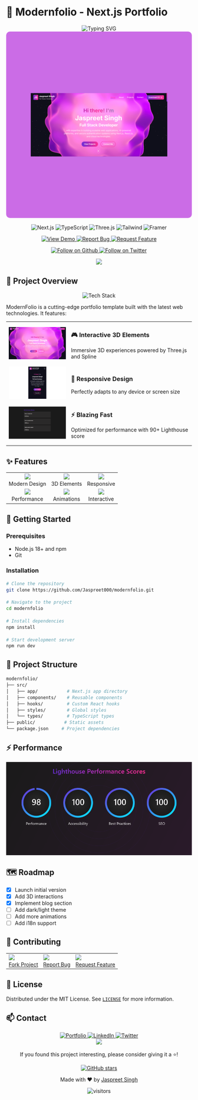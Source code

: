 # 🚀 Modernfolio - Next.js Portfolio

<div align="center">
  
  <!-- Animated Header -->
  <img src="https://readme-typing-svg.demolab.com?font=Fira+Code&size=30&duration=3000&pause=1000&color=6B2FD9&center=true&vCenter=true&width=435&lines=ModernFolio+%F0%9F%9A%80;Next.js+14+Portfolio;3D+Web+Experiences;Interactive+Design" alt="Typing SVG" />
  
  <!-- Project Banner -->
  <img src="public/project/project-11.png" alt="ModernFolio Banner" style="border-radius: 10px;">

  <!-- Badges -->
  <p>
    <img src="https://img.shields.io/badge/Next.js-14-black?style=for-the-badge&logo=next.js&logoColor=white&labelColor=000000" alt="Next.js">
    <img src="https://img.shields.io/badge/TypeScript-5.0-blue?style=for-the-badge&logo=typescript&logoColor=white&labelColor=3178C6" alt="TypeScript">
    <img src="https://img.shields.io/badge/Three.js-Latest-black?style=for-the-badge&logo=three.js&logoColor=white&labelColor=000000" alt="Three.js">
    <img src="https://img.shields.io/badge/Tailwind-3.0-38B2AC?style=for-the-badge&logo=tailwind-css&logoColor=white&labelColor=38B2AC" alt="Tailwind">
    <img src="https://img.shields.io/badge/Framer-Motion-FF61F6?style=for-the-badge&logo=framer&logoColor=white&labelColor=FF61F6" alt="Framer">
  </p>

  <!-- Quick Links -->
  <p>
    <a href="https://www.jaspreet.me" target="_blank">
      <img src="https://img.shields.io/badge/View_Demo-FF4081?style=for-the-badge&logo=vercel&logoColor=white" alt="View Demo">
    </a>
    <a href="https://github.com/Jaspreet000/modernfolio/issues" target="_blank">
      <img src="https://img.shields.io/badge/Report_Bug-171717?style=for-the-badge&logo=github&logoColor=white" alt="Report Bug">
    </a>
    <a href="https://github.com/Jaspreet000/modernfolio/issues" target="_blank">
      <img src="https://img.shields.io/badge/Request_Feature-171717?style=for-the-badge&logo=github&logoColor=white" alt="Request Feature">
    </a>
  </p>

  <!-- Social Badges -->
  <p>
    <a href="https://github.com/Jaspreet000" target="_blank">
      <img src="https://img.shields.io/badge/Follow_@Jaspreet000-171717?style=for-the-badge&logo=github&logoColor=white" alt="Follow on Github">
    </a>
    <a href="https://twitter.com/Jaspreeeeeeeet" target="_blank">
      <img src="https://img.shields.io/badge/Follow_@Jaspreeeeeeeet-1DA1F2?style=for-the-badge&logo=twitter&logoColor=white" alt="Follow on Twitter">
    </a>
  </p>

  <!-- Animated Divider -->
  <img src="https://user-images.githubusercontent.com/73097560/115834477-dbab4500-a447-11eb-908a-139a6edaec5c.gif">
</div>

<!-- Project Overview -->
## 🌟 Project Overview

<div align="center">
  <img src="https://github-readme-tech-stack.vercel.app/api/cards?title=Tech+Stack&align=center&titleAlign=center&lineCount=2&theme=github_dark&line1=next.js%2Cnext.js%2C000000%3Breact%2Creact%2C61DAFB%3Btypescript%2Ctypescript%2C3178C6&line2=tailwindcss%2Ctailwind%2C38B2AC%3Bthree.js%2Cthree.js%2C000000%3Bframer%2Cframer%2CFF61F6" alt="Tech Stack" />
</div>

ModernFolio is a cutting-edge portfolio template built with the latest web technologies. It features:

<table>
  <tr>
    <td>
      <img src="public/features/3d.gif" width="200px" />
    </td>
    <td>
      <h3>🎮 Interactive 3D Elements</h3>
      <p>Immersive 3D experiences powered by Three.js and Spline</p>
    </td>
  </tr>
  <tr>
    <td>
      <img src="public/features/responsive.gif" width="200px" />
    </td>
    <td>
      <h3>📱 Responsive Design</h3>
      <p>Perfectly adapts to any device or screen size</p>
    </td>
  </tr>
  <tr>
    <td>
      <img src="public/features/performance.gif" width="200px" />
    </td>
    <td>
      <h3>⚡ Blazing Fast</h3>
      <p>Optimized for performance with 90+ Lighthouse score</p>
    </td>
  </tr>
</table>

## ✨ Features

<div align="center">
  <table>
    <tr>
      <td align="center">
        <img src="https://img.icons8.com/fluency/48/000000/design.png" width="30px" />
        <br />
        Modern Design
      </td>
      <td align="center">
        <img src="https://img.icons8.com/fluency/48/000000/3d-select.png" width="30px" />
        <br />
        3D Elements
      </td>
      <td align="center">
        <img src="https://img.icons8.com/fluency/48/000000/mobile-phone.png" width="30px" />
        <br />
        Responsive
      </td>
    </tr>
    <tr>
      <td align="center">
        <img src="https://img.icons8.com/fluency/48/000000/performance-macbook.png" width="30px" />
        <br />
        Performance
      </td>
      <td align="center">
        <img src="https://img.icons8.com/fluency/48/000000/animation.png" width="30px" />
        <br />
        Animations
      </td>
      <td align="center">
        <img src="https://img.icons8.com/fluency/48/000000/cursor.png" width="30px" />
        <br />
        Interactive
      </td>
    </tr>
  </table>
</div>

## 🚀 Getting Started

### Prerequisites

- Node.js 18+ and npm
- Git

### Installation

```bash
# Clone the repository
git clone https://github.com/Jaspreet000/modernfolio.git

# Navigate to the project
cd modernfolio

# Install dependencies
npm install

# Start development server
npm run dev
```

## 📁 Project Structure

```bash
modernfolio/
├── src/
│   ├── app/           # Next.js app directory
│   ├── components/    # Reusable components
│   ├── hooks/         # Custom React hooks
│   ├── styles/        # Global styles
│   └── types/         # TypeScript types
├── public/           # Static assets
└── package.json     # Project dependencies
```

## ⚡ Performance

<div align="center">
  <img src="https://github.com/Jaspreet000/modernfolio/raw/main/public/lighthouse-score.png" alt="Lighthouse Score">
</div>

## 🗺️ Roadmap

- [x] Launch initial version
- [x] Add 3D interactions
- [x] Implement blog section
- [ ] Add dark/light theme
- [ ] Add more animations
- [ ] Add i18n support

## 🤝 Contributing

<table>
  <tr>
    <td>
      <a href="https://github.com/Jaspreet000/modernfolio/fork">
        <img src="https://img.icons8.com/fluency/48/000000/code-fork.png" width="30px" />
        <br />
        Fork Project
      </a>
    </td>
    <td>
      <a href="https://github.com/Jaspreet000/modernfolio/issues">
        <img src="https://img.icons8.com/fluency/48/000000/bug.png" width="30px" />
        <br />
        Report Bug
      </a>
    </td>
    <td>
      <a href="https://github.com/Jaspreet000/modernfolio/issues">
        <img src="https://img.icons8.com/fluency/48/000000/light-on.png" width="30px" />
        <br />
        Request Feature
      </a>
    </td>
  </tr>
</table>

## 📝 License

Distributed under the MIT License. See [`LICENSE`](LICENSE) for more information.

## 📫 Contact

<div align="center">
  <a href="https://www.jaspreet.me">
    <img src="https://img.shields.io/badge/Portfolio-FF4081?style=for-the-badge&logo=About.me&logoColor=white" alt="Portfolio">
  </a>
  <a href="https://linkedin.com/in/jaspreeet-singh">
    <img src="https://img.shields.io/badge/LinkedIn-0077B5?style=for-the-badge&logo=linkedin&logoColor=white" alt="LinkedIn">
  </a>
  <a href="https://twitter.com/Jaspreeeeeeeet">
    <img src="https://img.shields.io/badge/Twitter-1DA1F2?style=for-the-badge&logo=twitter&logoColor=white" alt="Twitter">
  </a>
</div>

<div align="center">
  <img src="https://user-images.githubusercontent.com/73097560/115834477-dbab4500-a447-11eb-908a-139a6edaec5c.gif">
  <p>If you found this project interesting, please consider giving it a ⭐!</p>
  
  <a href="https://github.com/Jaspreet000/modernfolio">
    <img src="https://img.shields.io/github/stars/Jaspreet000/modernfolio?style=social" alt="GitHub stars">
  </a>
  
  <p>Made with ❤️ by <a href="https://github.com/Jaspreet000">Jaspreet Singh</a></p>

  <!-- Visitor Counter -->
  <img src="https://visitor-badge.laobi.icu/badge?page_id=Jaspreet000.modernfolio" alt="visitors">
</div>
